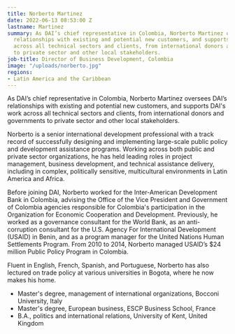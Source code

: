 ```yaml
---
title: Norberto Martinez
date: 2022-06-13 08:53:00 Z
lastname: Martinez
summary: As DAI’s chief representative in Colombia, Norberto Martinez oversees DAI’s
  relationships with existing and potential new customers, and supports DAI's work
  across all technical sectors and clients, from international donors and governments
  to private sector and other local stakeholders.
job-title: Director of Business Development, Colombia
image: "/uploads/norberto.jpg"
regions:
- Latin America and the Caribbean
---
```


As DAI’s chief representative in Colombia, Norberto Martinez oversees DAI’s relationships with existing and potential new customers, and supports DAI's work across all technical sectors and clients, from international donors and governments to private sector and other local stakeholders.
 
Norberto is a senior international development professional with a track record of successfully designing and implementing large-scale public policy and development assistance programs. Working across both public and private sector organizations, he has held leading roles in project management, business development, and technical assistance delivery, including in complex, politically sensitive, multicultural environments in Latin America and Africa.
 
Before joining DAI, Norberto worked for the Inter-American Development Bank in Colombia, advising the Office of the Vice President and Government of Colombia agencies responsible for Colombia's participation in the Organization for Economic Cooperation and Development. Previously, he worked as a governance consultant for the World Bank, as an anti-corruption consultant for the U.S. Agency For International Development (USAID) in Benin, and as a program manager for the United Nations Human Settlements Program. From 2010 to 2014, Norberto managed USAID’s $24 million Public Policy Program in Colombia.
 
Fluent in English, French, Spanish, and Portuguese, Norberto has also lectured on trade policy at various universities in Bogota, where he now makes his home.
 
* Master's degree, management of international organizations, Bocconi University, Italy
* Master's degree, European business, ESCP Business School, France
* B.A., politics and international relations, University of Kent, United Kingdom
 